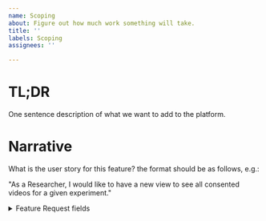 ```yaml
---
name: Scoping
about: Figure out how much work something will take.
title: ''
labels: Scoping
assignees: ''

---
```


# TL;DR
One sentence description of what we want to add to the platform.

# Narrative
What is the user story for this feature? the format should be as follows, e.g.: 

"As a Researcher, I would like to have a new view to see all consented videos for a given experiment."

<details>
<summary>Feature Request fields</summary>
<p>
**With this `details` wrapper, you can just use this ticket to record your findings.
When you're ready to turn this into an implementation request, delete the scoping label and
this wrapper, leaving only the filled out information.**

# Acceptance Criteria
A precise description of how/when this issue will be considered closed, e.g.:

- [ ] Tests for new feature
- [ ] QA on new feature
- [ ] Sign off from Kim

# Implementation Notes
Leave important notes/suggestions here for implementation (important files, suggested approaches, etc.)

</p>
</details>